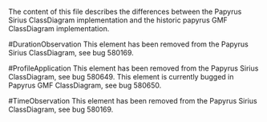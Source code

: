 The content of this file describes the differences between the Papyrus Sirius ClassDiagram implementation and the historic papyrus GMF ClassDiagram implementation.

#DurationObservation
This element has been removed from the Papyrus Sirius ClassDiagram, see bug 580169.

#ProfileApplication
This element has been removed from the Papyrus Sirius ClassDiagram, see bug 580649.
This element is currently bugged in Papyrus GMF ClassDiagram, see bug 580650.

#TimeObservation
This element has been removed from the Papyrus Sirius ClassDiagram, see bug 580169.